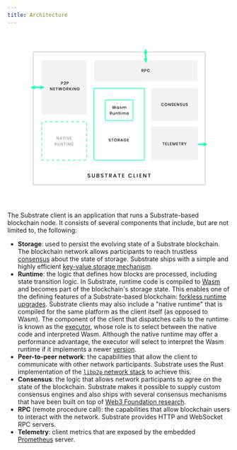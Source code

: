 ```yaml
---
title: Architecture
---
```


![Substrate Client Architecture](/docs/assets/substrate-arch.png)

The Substrate client is an application that runs a Substrate-based blockchain node. It consists of several components
that include, but are not limited to, the following:

- **Storage**: used to persist the evolving state of a Substrate blockchain. The
  blockchain network allows participants to reach trustless [consensus](/docs/en/knowledgebase/advanced/consensus) about the
  state of storage. Substrate ships with a simple and highly efficient
  [key-value storage mechanism](/docs/en/knowledgebase/advanced/storage).
- **Runtime**: the logic that defines how blocks are processed, including state transition logic. In Substrate, runtime code is
  compiled to [Wasm](/docs/en/knowledgebase/getting-started/glossary#webassembly-wasm) and becomes part of the blockchain's
  storage state. This enables one of the defining features of a Substrate-based blockchain:
  [forkless runtime upgrades](/docs/en/knowledgebase/runtime/upgrades#forkless-runtime-upgrades). Substrate clients may also
  include a "native runtime" that is compiled for the same platform as the client itself (as opposed to Wasm). The
  component of the client that dispatches calls to the runtime is known as the
  [executor](/docs/en/knowledgebase/advanced/executor), whose role is to select between the native code and interpreted Wasm. Although the
  native runtime may offer a performance advantage, the executor will select to interpret the Wasm runtime if it
  implements a newer [version](/docs/en/knowledgebase/runtime/upgrades#runtime-versioning).
- **Peer-to-peer network**: the capabilities that allow the client to communicate with other network participants. Substrate uses
  the Rust implementation of the [`libp2p` network stack](https://libp2p.io/) to achieve this.
- **Consensus**: the logic that allows network participants to agree on the state of the blockchain.
  Substrate makes it possible to supply custom consensus engines and also ships with several consensus mechanisms that
  have been built on top of [Web3 Foundation research](https://w3f-research.readthedocs.io/en/latest/index.html).
- **RPC** (remote procedure call): the capabilities that allow blockchain users to interact with the network. Substrate provides
  HTTP and WebSocket RPC servers.
- **Telemetry**: client metrics that are exposed by the embedded [Prometheus](https://prometheus.io/) server.
